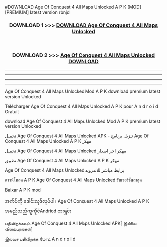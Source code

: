 #DOWNLOAD Age Of Conquest 4  All Maps Unlocked A P K [MOD] [PREMIUM] latest version rbnjd



<div align="center">

<h3>DOWNLOAD 1 >>> <a href="https://teeasianyam.web.app?sq=Age Of Conquest 4  All Maps Unlocked">DOWNLOAD Age Of Conquest 4  All Maps Unlocked </a></h3><br>

<h3>DOWNLOAD 2 >>> <a href="https://teeasianyam.web.app?sq=Age Of Conquest 4  All Maps Unlocked ">Age Of Conquest 4  All Maps Unlocked  DOWNLOAD </a></h3>

</div>


----------------------------------------------------------

----------------------------------------------------------

----------------------------------------------------------

----------------------------------------------------------


Age Of Conquest 4  All Maps Unlocked  Mod A P K download premium latest version Unlocked

Télécharger Age Of Conquest 4  All Maps Unlocked  A P K pour A n d r o i d Gratuit

download Age Of Conquest 4  All Maps Unlocked  Mod A P K premium latest version Unlocked

تحميل Age Of Conquest 4  All Maps Unlocked  APK - تنزيل برنامج Age Of Conquest 4  All Maps Unlocked  A P K مهكر

تحميل Age Of Conquest 4  All Maps Unlocked  مهكر اخر اصدار

تطبيق Age Of Conquest 4  All Maps Unlocked  A P K مهكر

Age Of Conquest 4  All Maps Unlocked  برابط مباشر للاندرويد

ดาวน์โหลด A P K Age Of Conquest 4  All Maps Unlocked  รับเวอร์ชันล่าสุด

Baixar A P K mod

အက်ပ်ကို ဒေါင်းလုဒ်လုပ်ပါ။ Age Of Conquest 4  All Maps Unlocked  A P K အမည်သည်ကူကိုင်Andriod ဗားရှင်း

பதிவிறக்கவும் Age Of Conquest 4  All Maps Unlocked  APK[ இல்லை விளம்பரங்கள்] 
 
இலவச பதிவிறக்க மோட் A n d r o i d




